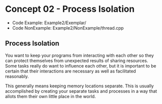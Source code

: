 # Concept 02 - Process Isolation
* Code Example: Example2/Exemplar/
* Code NonExample: Example2/NonExample/thread.cpp

## Process Isolation
You want to keep your programs from interacting with each other so they can 
protect themselves from unexpected results of sharing resources. Some tasks 
really do want to influence each other, but it is important to be certain that 
their interactions are necessary as well as facilitated reasonably. 

This generally means keeping memory locations separate. This is usually 
accomplished by creating your separate tasks and processes in a way that allots 
them their own little place in the world. 
